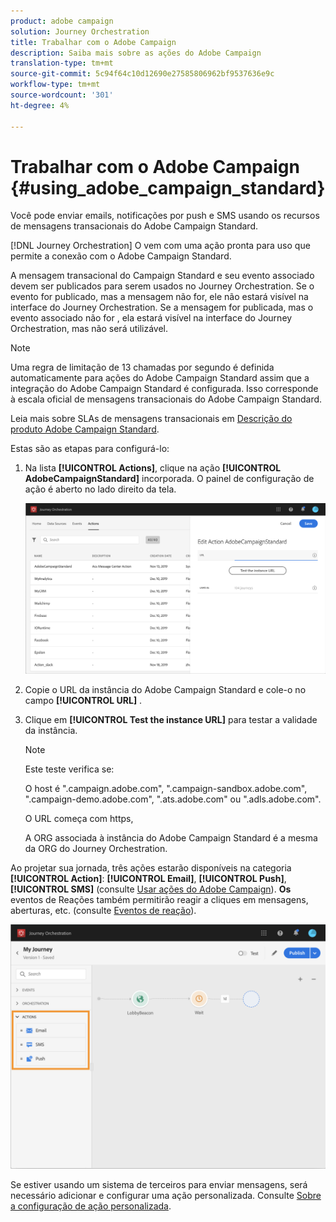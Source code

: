 ```yaml
---
product: adobe campaign
solution: Journey Orchestration
title: Trabalhar com o Adobe Campaign
description: Saiba mais sobre as ações do Adobe Campaign
translation-type: tm+mt
source-git-commit: 5c94f64c10d12690e27585806962bf9537636e9c
workflow-type: tm+mt
source-wordcount: '301'
ht-degree: 4%

---
```



# Trabalhar com o Adobe Campaign {#using_adobe_campaign_standard}

Você pode enviar emails, notificações por push e SMS usando os recursos de mensagens transacionais do Adobe Campaign Standard.

[!DNL Journey Orchestration] O vem com uma ação pronta para uso que permite a conexão com o Adobe Campaign Standard.

A mensagem transacional do Campaign Standard e seu evento associado devem ser publicados para serem usados no Journey Orchestration. Se o evento for publicado, mas a mensagem não for, ele não estará visível na interface do Journey Orchestration. Se a mensagem for publicada, mas o evento associado não for , ela estará visível na interface do Journey Orchestration, mas não será utilizável.

>[!NOTE]
>
>Uma regra de limitação de 13 chamadas por segundo é definida automaticamente para ações do Adobe Campaign Standard assim que a integração do Adobe Campaign Standard é configurada. Isso corresponde à escala oficial de mensagens transacionais do Adobe Campaign Standard.
>
>Leia mais sobre SLAs de mensagens transacionais em [Descrição do produto Adobe Campaign Standard](https://helpx.adobe.com/legal/product-descriptions/campaign-standard.html).

Estas são as etapas para configurá-lo:

1. Na lista **[!UICONTROL Actions]**, clique na ação **[!UICONTROL AdobeCampaignStandard]** incorporada. O painel de configuração de ação é aberto no lado direito da tela.

   ![](../assets/actioncampaign.png)

1. Copie o URL da instância do Adobe Campaign Standard e cole-o no campo **[!UICONTROL URL]** .

1. Clique em **[!UICONTROL Test the instance URL]** para testar a validade da instância.

   >[!NOTE]
   >
   >Este teste verifica se:
   >
   >O host é &quot;.campaign.adobe.com&quot;, &quot;.campaign-sandbox.adobe.com&quot;, &quot;.campaign-demo.adobe.com&quot;, &quot;.ats.adobe.com&quot; ou &quot;.adls.adobe.com&quot;.
   >
   >O URL começa com https,
   >
   >A ORG associada à instância do Adobe Campaign Standard é a mesma da ORG do Journey Orchestration.

Ao projetar sua jornada, três ações estarão disponíveis na categoria **[!UICONTROL Action]**: **[!UICONTROL Email]**, **[!UICONTROL Push]**, **[!UICONTROL SMS]** (consulte [Usar ações do Adobe Campaign](../building-journeys/using-adobe-campaign-actions.md)). **Os** eventos de Reações também permitirão reagir a cliques em mensagens, aberturas, etc. (consulte [Eventos de reação](../building-journeys/reaction-events.md)).

![](../assets/journey58.png)

Se estiver usando um sistema de terceiros para enviar mensagens, será necessário adicionar e configurar uma ação personalizada. Consulte [Sobre a configuração de ação personalizada](../action/about-custom-action-configuration.md).
